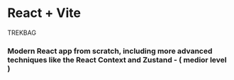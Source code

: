 # React + Vite

TREKBAG

### Modern React app from scratch, including more advanced techniques like the React Context and Zustand - ( medior level )
